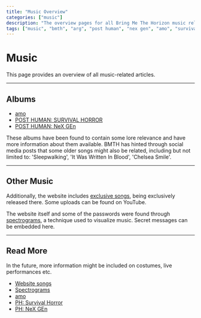 ```yaml
---
title: "Music Overview"
categories: ["music"]
description: "The overview pages for all Bring Me The Horizon music related to the ARG."
tags: ["music", "bmth", "arg", "post human", "nex gen", "amo", "survival horror", "mantra", "youtopia"]
---
```


# Music

This page provides an overview of all music-related articles.

***

## Albums

- [amo](music/amo)
- [POST HUMAN: SURVIVAL HORROR](music/ph-survival-horror)
- [POST HUMAN: NeX GEn](music/ph-nex-gen)

These albums have been found to contain some lore relevance and have more information about them available. 
BMTH has hinted through social media posts that some older songs might also be related, including but not limited to: 
'Sleepwalking', 'It Was Written In Blood', 'Chelsea Smile'.

***

## Other Music

Additionally, the website includes [exclusive songs](music/website-songs), being exclusively released there. 
Some uploads can be found on YouTube.

The website itself and some of the passwords were found through [spectrograms](music/spectrograms), 
a technique used to visualize music. Secret messages can be embedded here.

***

## Read More

In the future, more information might be included on costumes, live performances etc.

- [Website songs](music/website-songs)
- [Spectrograms](music/spectrograms)
- [amo](music/amo)
- [PH: Survival Horror](music/ph-survival-horror)
- [PH: NeX GEn](music/ph-nex-gen)
